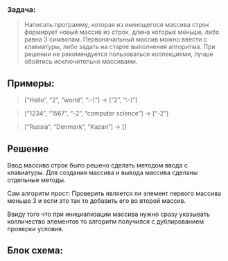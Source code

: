 ### Задача: 
>Написать программу, которая из имеющегося массива строк формирует новый массив из строк, длина которых меньше, либо равна 3 символам. Первоначальный массив можно ввести с клавиатуры, либо задать на старте выполнения алгоритма. При решении не рекомендуется пользоваться коллекциями, лучше обойтись исключительно массивами.

## Примеры:

> [“Hello”, “2”, “world”, “:-)”] → [“2”, “:-)”]

>[“1234”, “1567”, “-2”, “computer science”] → [“-2”]

>[“Russia”, “Denmark”, “Kazan”] → []

## Решение

Ввод массива строк было решено сделать методом ввода с клавиатуры.
Для создания массива и вывода массива сделаны отдельные методы.

Сам алгоритм прост: Проверить является ли элемент первого массива меньше 3 и если это так то добавить его во второй массив.

Ввиду того что при инициализации массива нужно сразу указывать колличество элементов то алгоритм получился с дублированием проверки условия.

## Блок схема:
